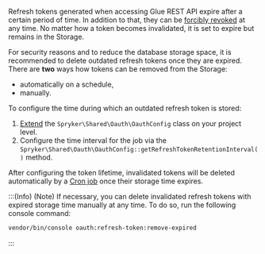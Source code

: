 Refresh tokens generated when accessing Glue REST API expire after a certain period of time. In addition to that, they can be [forcibly revoked](https://documentation.spryker.com/docs/en/authentication-and-authorization#token-revocation) at any time. No matter how a token becomes invalidated, it is set to expire but remains in the Storage.

For security reasons and to reduce the database storage space, it is recommended to delete outdated refresh tokens once they are expired. There are **two** ways how tokens can be removed from the Storage:

* automatically on a schedule,
* manually.

To configure the time during which an outdated refresh token is stored:

1. [Extend](https://documentation.spryker.com/docs/en/t-extend-spryker) the `Spryker\Shared\Oauth\OauthConfig` class on your project level.
2. Configure the time interval for the job via the `Spryker\Shared\Oauth\OauthConfig::getRefreshTokenRetentionInterval()` method.

After configuring the token lifetime, invalidated tokens will be deleted automatically by a [Cron job](https://documentation.spryker.com/docs/en/cronjob-scheduling) once their storage time expires.

:::(Info) (Note)
If necessary, you can delete invalidated refresh tokens with expired storage time manually at any time. To do so, run the following console command:
```bash
vendor/bin/console oauth:refresh-token:remove-expired
```
:::

